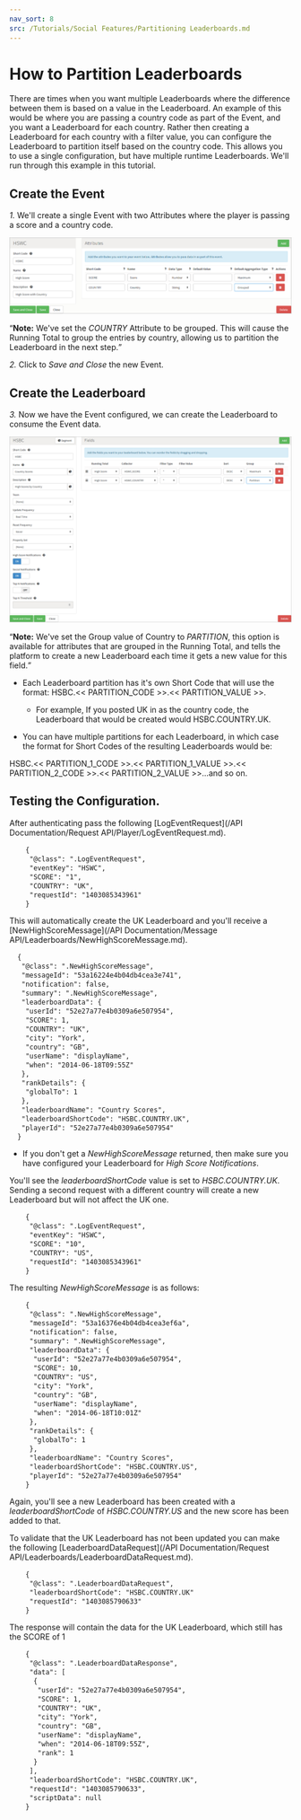 ```yaml
---
nav_sort: 8
src: /Tutorials/Social Features/Partitioning Leaderboards.md
---
```


# How to Partition Leaderboards

There are times when you want multiple Leaderboards where the difference between them is based on a value in the Leaderboard. An example of this would be where you are passing a country code as part of the Event, and you want a Leaderboard for each country. Rather then creating a Leaderboard for each country with a filter value, you can configure the Leaderboard to partition itself based on the country code. This allows you to use a single configuration, but have multiple runtime Leaderboards. We'll run through this example in this tutorial.

## Create the Event

*1.* We'll create a single Event with two Attributes where the player is passing a score and a country code.

![](img/Partition/3.png)

<q>**Note:** We've set the *COUNTRY* Attribute to be grouped. This will cause the Running Total to group the entries by country, allowing us to partition the Leaderboard in the next step.</q>

*2.* Click to *Save and Close* the new Event.

## Create the Leaderboard

*3.* Now we have the Event configured, we can create the Leaderboard to consume the Event data.

![](img/Partition/4.png)

<q>**Note:** We've set the Group value of Country to *PARTITION*, this option is available for attributes that are grouped in the Running Total, and tells the platform to create a new Leaderboard each time it gets a new value for this field.</q>

* Each Leaderboard partition has it's own Short Code that will use the format: HSBC.<< PARTITION_CODE >>.<< PARTITION_VALUE >>.
  * For example, If you posted UK in as the country code, the Leaderboard that would be created would HSBC.COUNTRY.UK.

* You can have multiple partitions for each Leaderboard, in which case the format for Short Codes of the resulting Leaderboards would be:

HSBC.<< PARTITION_1_CODE >>.<< PARTITION_1_VALUE >>.<< PARTITION_2_CODE >>.<< PARTITION_2_VALUE >>...and so on.

## Testing the Configuration.

After authenticating pass the following [LogEventRequest](/API Documentation/Request API/Player/LogEventRequest.md).

```    
    {
     "@class": ".LogEventRequest",
     "eventKey": "HSWC",
     "SCORE": "1",
     "COUNTRY": "UK",
     "requestId": "1403085343961"
    }

```
This will automatically create the UK Leaderboard and you'll receive a [NewHighScoreMessage](/API Documentation/Message API/Leaderboards/NewHighScoreMessage.md).

  ```  
    {
     "@class": ".NewHighScoreMessage",
     "messageId": "53a16224e4b04db4cea3e741",
     "notification": false,
     "summary": ".NewHighScoreMessage",
     "leaderboardData": {
      "userId": "52e27a77e4b0309a6e507954",
      "SCORE": 1,
      "COUNTRY": "UK",
      "city": "York",
      "country": "GB",
      "userName": "displayName",
      "when": "2014-06-18T09:55Z"
     },
     "rankDetails": {
      "globalTo": 1
     },
     "leaderboardName": "Country Scores",
     "leaderboardShortCode": "HSBC.COUNTRY.UK",
     "playerId": "52e27a77e4b0309a6e507954"
    }

```
* If you don't get a *NewHighScoreMessage* returned, then make sure you have configured your Leaderboard for *High Score Notifications*.

You'll see the *leaderboardShortCode* value is set to *HSBC.COUNTRY.UK*. Sending a second request with a different country will create a new Leaderboard but will not affect the UK one.

```    
    {
     "@class": ".LogEventRequest",
     "eventKey": "HSWC",
     "SCORE": "10",
     "COUNTRY": "US",
     "requestId": "1403085343961"
    }

```

The resulting *NewHighScoreMessage* is as follows:

```    
    {
     "@class": ".NewHighScoreMessage",
     "messageId": "53a16376e4b04db4cea3ef6a",
     "notification": false,
     "summary": ".NewHighScoreMessage",
     "leaderboardData": {
      "userId": "52e27a77e4b0309a6e507954",
      "SCORE": 10,
      "COUNTRY": "US",
      "city": "York",
      "country": "GB",
      "userName": "displayName",
      "when": "2014-06-18T10:01Z"
     },
     "rankDetails": {
      "globalTo": 1
     },
     "leaderboardName": "Country Scores",
     "leaderboardShortCode": "HSBC.COUNTRY.US",
     "playerId": "52e27a77e4b0309a6e507954"
    }

```

Again, you'll see a new Leaderboard has been created with a *leaderboardShortCode* of *HSBC.COUNTRY.US* and the new score has been added to that.

To validate that the UK Leaderboard has not been updated you can make the following [LeaderboardDataRequest](/API Documentation/Request API/Leaderboards/LeaderboardDataRequest.md).

```    
    {
     "@class": ".LeaderboardDataRequest",
     "leaderboardShortCode": "HSBC.COUNTRY.UK"
     "requestId": "1403085790633"
    }

```

The response will contain the data for the UK Leaderboard, which still has the SCORE of 1

```    
    {
     "@class": ".LeaderboardDataResponse",
     "data": [
      {
       "userId": "52e27a77e4b0309a6e507954",
       "SCORE": 1,
       "COUNTRY": "UK",
       "city": "York",
       "country": "GB",
       "userName": "displayName",
       "when": "2014-06-18T09:55Z",
       "rank": 1
      }
     ],
     "leaderboardShortCode": "HSBC.COUNTRY.UK",
     "requestId": "1403085790633",
     "scriptData": null
    }

```
